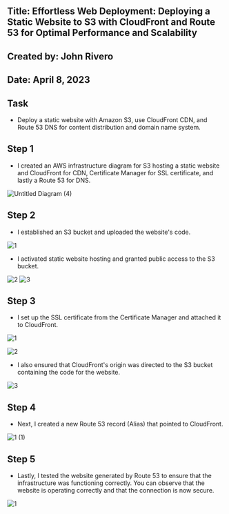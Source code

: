 
## Title: Effortless Web Deployment: Deploying a Static Website to S3 with CloudFront and Route 53 for Optimal Performance and Scalability

## Created by: John Rivero

## Date: April 8, 2023


## Task

- Deploy a static website with Amazon S3, use CloudFront CDN, and Route 53 DNS for content distribution and domain name system.


## Step 1

- I created an AWS infrastructure diagram for S3 hosting a static website and CloudFront for CDN, Certificate Manager for SSL certificate, and lastly a Route 53 for DNS.

![Untitled Diagram (4)](https://user-images.githubusercontent.com/81208412/230705531-ca0bb55f-599b-4684-b529-c05acd8be6f6.jpg)


## Step 2

- I established an S3 bucket and uploaded the website's code.

![1](https://user-images.githubusercontent.com/81208412/230704603-b5f6a106-c56d-48b4-bfd2-1c2a730a6fa2.jpg)

- I activated static website hosting and granted public access to the S3 bucket.

![2](https://user-images.githubusercontent.com/81208412/230704646-0b4708a6-9757-4a85-8cc6-89c38673b84a.jpg)
![3](https://user-images.githubusercontent.com/81208412/230704647-67a0f56a-30ce-481e-b81f-08ed9715d5d1.jpg)



## Step 3

- I set up the SSL certificate from the Certificate Manager and attached it to CloudFront.

![1](https://user-images.githubusercontent.com/81208412/230704730-fb76568b-f335-44c2-ae6c-55c44c107d03.jpg)

![2](https://user-images.githubusercontent.com/81208412/230704858-0e1b24c4-e7b3-4afa-85b3-0782c0dffffb.jpg)

- I also ensured that CloudFront's origin was directed to the S3 bucket containing the code for the website.

![3](https://user-images.githubusercontent.com/81208412/230704900-ca834b50-e910-4f3d-b18f-5b1c55ca23be.jpg)



## Step 4

- Next, I created a new Route 53 record (Alias) that pointed to CloudFront.

![1 (1)](https://user-images.githubusercontent.com/81208412/230704994-fc87c39d-b57d-43f5-b055-0e9cf8fd81dc.jpg)



## Step 5

- Lastly, I tested the website generated by Route 53 to ensure that the infrastructure was functioning correctly. You can observe that the website is operating correctly and that the connection is now secure.

![1](https://user-images.githubusercontent.com/81208412/230705214-c0befaeb-7769-4adb-8e9f-028c2b57b93d.jpg)












